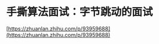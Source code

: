 # 手撕算法面试：字节跳动的面试



[https://zhuanlan.zhihu.com/p/93959688](https://zhuanlan.zhihu.com/p/93959688)




















